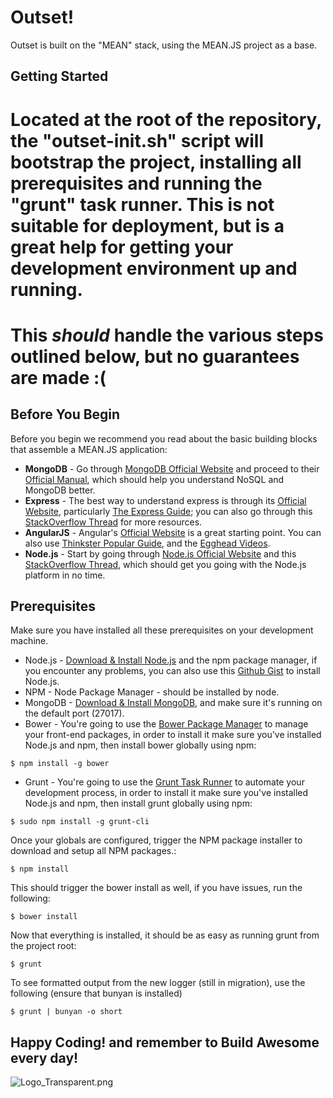 # Outset!
Outset is built on the "MEAN" stack, using the MEAN.JS project as a base.

## Getting Started

 # Located at the root of the repository, the "outset-init.sh" script will bootstrap the project, installing all prerequisites and running the "grunt" task runner. This is not suitable for deployment, but is a great help for getting your development environment up and running.
 # This *should* handle the various steps outlined below, but no guarantees are made :(

## Before You Begin
Before you begin we recommend you read about the basic building blocks that assemble a MEAN.JS application:

 * **MongoDB** - Go through [MongoDB Official Website](http://mongodb.org/) and proceed to their [Official Manual](http://docs.mongodb.org/manual/), which should help you understand NoSQL and MongoDB better.
 * **Express** - The best way to understand express is through its [Official Website](http://expressjs.com/), particularly [The Express Guide](http://expressjs.com/guide.html); you can also go through this [StackOverflow Thread](http://stackoverflow.com/questions/8144214/learning-express-for-node-js) for more resources.
 * **AngularJS** - Angular's [Official Website](http://angularjs.org/) is a great starting point. You can also use [Thinkster Popular Guide](http://www.thinkster.io/), and the [Egghead Videos](https://egghead.io/).
 * **Node.js** - Start by going through [Node.js Official Website](http://nodejs.org/) and this [StackOverflow Thread](http://stackoverflow.com/questions/2353818/how-do-i-get-started-with-node-js), which should get you going with the Node.js platform in no time.


## Prerequisites
Make sure you have installed all these prerequisites on your development machine.

 * Node.js - [Download & Install Node.js](http://www.nodejs.org/download/) and the npm package manager, if you encounter any problems, you can also use this [Github Gist](https://gist.github.com/isaacs/579814) to install Node.js.
 * NPM - Node Package Manager - should be installed by node.
 * MongoDB - [Download & Install MongoDB](http://www.mongodb.org/downloads), and make sure it's running on the default port (27017).
 * Bower - You're going to use the [Bower Package Manager](http://bower.io/) to manage your front-end packages, in order to install it make sure you've installed Node.js and npm, then install bower globally using npm:

```
$ npm install -g bower
```

* Grunt - You're going to use the [Grunt Task Runner](http://gruntjs.com/) to automate your development process, in order to install it make sure you've installed Node.js and npm, then install grunt globally using npm:

```
$ sudo npm install -g grunt-cli

```

Once your globals are configured, trigger the NPM package installer to download and setup all NPM packages.:

```
$ npm install
```

This should trigger the bower install as well, if you have issues, run the following:

```
$ bower install
```

Now that everything is installed, it should be as easy as running grunt from the project root:

```
$ grunt
```

To see formatted output from the new logger (still in migration), use the following (ensure that bunyan is installed)

```
$ grunt | bunyan -o short
```


## Happy Coding! and remember to Build Awesome every day! ##

![Logo_Transparent.png](https://bitbucket.org/repo/nGq9xa/images/2135453670-Logo_Transparent.png)